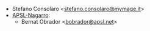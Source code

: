 - Stefano Consolaro \<<stefano.consolaro@mymage.it>\>
- [APSL-Nagarro](<https://apsl.tech>):
  - Bernat Obrador \<<bobrador@apsl.net>\>
